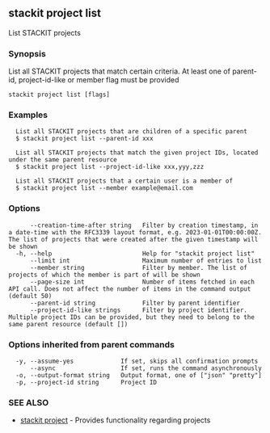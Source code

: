 ## stackit project list

List STACKIT projects

### Synopsis

List all STACKIT projects that match certain criteria. At least one of parent-id, project-id-like or member flag must be provided

```
stackit project list [flags]
```

### Examples

```
  List all STACKIT projects that are children of a specific parent
  $ stackit project list --parent-id xxx

  List all STACKIT projects that match the given project IDs, located under the same parent resource
  $ stackit project list --project-id-like xxx,yyy,zzz

  List all STACKIT projects that a certain user is a member of
  $ stackit project list --member example@email.com
```

### Options

```
      --creation-time-after string   Filter by creation timestamp, in a date-time with the RFC3339 layout format, e.g. 2023-01-01T00:00:00Z. The list of projects that were created after the given timestamp will be shown
  -h, --help                         Help for "stackit project list"
      --limit int                    Maximum number of entries to list
      --member string                Filter by member. The list of projects of which the member is part of will be shown
      --page-size int                Number of items fetched in each API call. Does not affect the number of items in the command output (default 50)
      --parent-id string             Filter by parent identifier
      --project-id-like strings      Filter by project identifier. Multiple project IDs can be provided, but they need to belong to the same parent resource (default [])
```

### Options inherited from parent commands

```
  -y, --assume-yes             If set, skips all confirmation prompts
      --async                  If set, runs the command asynchronously
  -o, --output-format string   Output format, one of ["json" "pretty"]
  -p, --project-id string      Project ID
```

### SEE ALSO

* [stackit project](./stackit_project.md)	 - Provides functionality regarding projects

